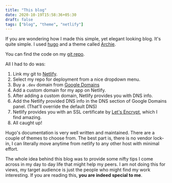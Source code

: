 ```yaml
---
title: "This blog"
date: 2020-10-19T15:58:36+05:30
draft: false
tags: ["blog", "theme", "netlify"]
---
```


If you are wondering how I made this simple, yet elegant looking blog. It's quite simple.
I used [hugo](https://gohugo.io/) and a theme called [Archie](https://themes.gohugo.io/archie/).

You can find the code on my [git repo](https://github.com/rk2810/rohank.dev).

All I had to do was:

1. Link my git to [Netlify](https://www.netlify.com/).
2. Select my repo for deployment from a nice dropdown menu.
3. Buy a `.dev` domain from [Google Domains](https://domains.google/)
4. Add a custom domain for my app on Netlify.
5. After adding a custom domain, Netlify provides you with DNS info.
6. Add the Netlify provided DNS info in the DNS section of Google Domains panel. (That'll override the default DNS)
7. Netlify provides you with an SSL certificate by [Let's Encrypt](https://letsencrypt.org/), which I find amazing.
8. All caught up!

Hugo's documentation is very well written and maintained. There are a couple of themes to choose from.
The best part is, there is no vendor lock-in, I can literally move anytime from netlify to any other host with minimal effort.

The whole idea behind this blog was to provide some nifty tips I come across in my day to day life that might help my peers.
I am not doing this for views, my target audience is just the people who might find my work interesting. If you are reading this,
**you are indeed special to me**.
